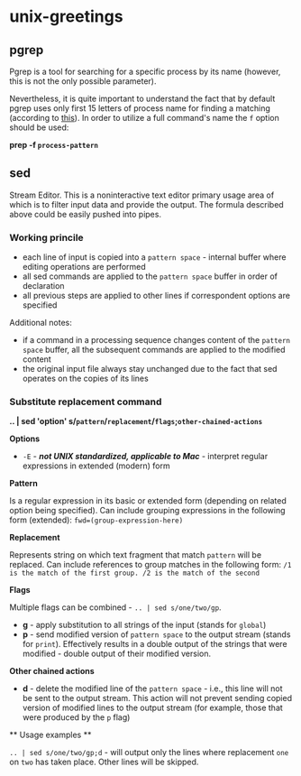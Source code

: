 # unix-greetings

## pgrep

Pgrep is a tool for searching for a specific process by its name (however, this is not the only possible parameter). 

Nevertheless, it is quite important to understand the fact that by default pgrep uses only first 15 letters of process name for finding a matching (according to [this](http://askubuntu.com/questions/157075/why-does-ps-aux-grep-x-give-better-results-than-pgrep-x)). In order to utilize a full command's name the `f` option should be used: 

**prep -f `process-pattern`**

## sed

Stream Editor. This is a noninteractive text editor primary usage area of which is to filter input data and provide the output. The formula described above could be easily pushed into pipes.

### Working princile

* each line of input is copied into a `pattern space` - internal buffer where editing operations are performed
* all sed commands are applied to the `pattern space` buffer in order of declaration
* all previous steps are applied to other lines if correspondent options are specified

Additional notes:

* if a command in a processing sequence changes content of the `pattern space` buffer, all the subsequent commands are applied to the modified content
* the original input file always stay unchanged due to the fact that sed operates on the copies of its lines

### Substitute replacement command

**.. | sed 'option' s/`pattern`/`replacement`/`flags`;`other-chained-actions`**

**Options**

* `-E` - ***not UNIX standardized, applicable to Mac*** - interpret regular expressions in extended (modern) form

**Pattern**

Is a regular expression in its basic or extended form (depending on related option being specified). Can include grouping expressions in the following form (extended): `fwd=(group-expression-here)`

**Replacement**

Represents string on which text fragment that match `pattern` will be replaced. Can include references to group matches in the following form: `/1 is the match of the first group. /2 is the match of the second`

**Flags**

Multiple flags can be combined - `.. | sed s/one/two/gp`.

* **g** - apply substitution to all strings of the input (stands for `global`)
* **p** - send modified version of `pattern space` to the output stream (stands for `print`). Effectively results in a double output of the strings that were modified - double output of their modified version.

**Other chained actions**

* **d** - delete the modified line of the `pattern space` - i.e., this line will not be sent to the output stream. This action will not prevent sending copied version of modified lines to the output stream (for example, those that were produced by the `p` flag)

** Usage examples **

`.. | sed s/one/two/gp;d` - will output only the lines where replacement `one` on `two` has taken place. Other lines will be skipped.

